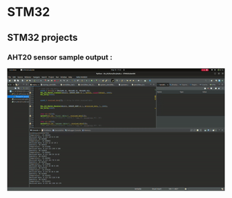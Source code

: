 # STM32
## STM32 projects
### AHT20 sensor sample output : 

![alt text](https://github.com/makeshm98/STM32/blob/main/I2c_01/ezgif.com-video-to-gif-converter(1).gif)

